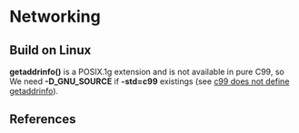 # Networking

## Build on Linux
**getaddrinfo()** is a POSIX.1g extension and is not available in pure C99, 
so We need **-D_GNU_SOURCE** if **-std=c99** existings (see [c99 does not define getaddrinfo](https://github.com/droe/sslsplit/issues/2)).


## References

